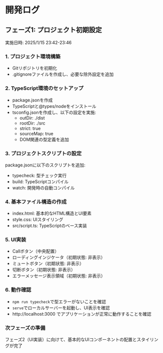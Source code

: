 # 開発ログ

## フェーズ1: プロジェクト初期設定
実施日時: 2025/1/15 23:42-23:46

### 1. プロジェクト環境構築
- Gitリポジトリを初期化
- .gitignoreファイルを作成し、必要な除外設定を追加

### 2. TypeScript環境のセットアップ
- package.jsonを作成
- TypeScriptと@types/nodeをインストール
- tsconfig.jsonを作成し、以下の設定を実施:
  - outDir: ./dist
  - rootDir: ./src
  - strict: true
  - sourceMap: true
  - DOM関連の型定義を追加

### 3. プロジェクトスクリプトの設定
package.jsonに以下のスクリプトを追加:
- typecheck: 型チェック実行
- build: TypeScriptコンパイル
- watch: 開発時の自動コンパイル

### 4. 基本ファイル構造の作成
- index.html: 基本的なHTML構造とUI要素
- style.css: UIスタイリング
- src/script.ts: TypeScriptのベース実装

### 5. UI実装
- Callボタン（中央配置）
- ローディングインジケータ（初期状態: 非表示）
- ミュートボタン（初期状態: 非表示）
- 切断ボタン（初期状態: 非表示）
- エラーメッセージ表示領域（初期状態: 非表示）

### 6. 動作確認
- `npm run typecheck`で型エラーがないことを確認
- `serve`でローカルサーバーを起動し、UI表示を確認
- http://localhost:3000 でアプリケーションが正常に動作することを確認

### 次フェーズの準備
フェーズ2（UI実装）に向けて、基本的なUIコンポーネントの配置とスタイリングが完了
